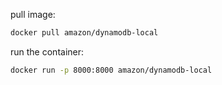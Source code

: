 pull image:

```sh
docker pull amazon/dynamodb-local
```

run the container:

```sh
docker run -p 8000:8000 amazon/dynamodb-local
```